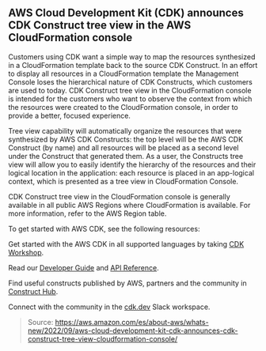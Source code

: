 ## AWS Cloud Development Kit (CDK) announces CDK Construct tree view in the AWS CloudFormation console

Customers using CDK want a simple way to map the resources synthesized in a CloudFormation template back to the source CDK Construct. In an effort to display all resources in a CloudFormation template the Management Console loses the hierarchical nature of CDK Constructs, which customers are used to today. CDK Construct tree view in the CloudFormation console is intended for the customers who want to observe the context from which the resources were created to the CloudFormation console, in order to provide a better, focused experience.

Tree view capability will automatically organize the resources that were synthesized by AWS CDK Constructs: the top level will be the AWS CDK Construct (by name) and all resources will be placed as a second level under the Construct that generated them. As a user, the Constructs tree view will allow you to easily identify the hierarchy of the resources and their logical location in the application: each resource is placed in an app-logical context, which is presented as a tree view in CloudFormation Console.

CDK Construct tree view in the CloudFormation console is generally available in all public AWS Regions where CloudFormation is available. For more information, refer to the AWS Region table.

To get started with AWS CDK, see the following resources:

Get started with the AWS CDK in all supported languages by taking [CDK Workshop](https://cdkworkshop.com/).

Read our [Developer Guide](https://docs.aws.amazon.com/cdk/latest/guide/home.html) and [API Reference](https://docs.aws.amazon.com/cdk/api/latest/docs/aws-construct-library.html).

Find useful constructs published by AWS, partners and the community in [Construct Hub](https://constructs.dev/).

Connect with the community in the [cdk.dev](https://cdk.dev/) Slack workspace.

> Source: https://aws.amazon.com/es/about-aws/whats-new/2022/09/aws-cloud-development-kit-cdk-announces-cdk-construct-tree-view-cloudformation-console/